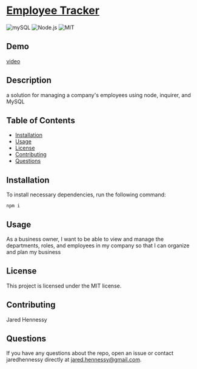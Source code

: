 # [Employee Tracker](https://github.com/jaredhennessy/EmployeeTracker)
![mySQL](https://img.shields.io/static/v1?label=made%20with&message=TSQL&color=informational) ![Node.js](https://img.shields.io/static/v1?label=made%20with&message=Node&color=informational)  ![MIT](https://img.shields.io/static/v1?label=license&message=MIT&color=brightgreen)

## Demo
[video](https://drive.google.com/file/d/1dcdm27GlA-IbqzdXGz_XfsGEQEJy9ZK8/view)

## Description
a solution for managing a company's employees using node, inquirer, and MySQL
## Table of Contents
- [Installation](#installation)
- [Usage](#usage)
- [License](#license)
- [Contributing](#contributing)
- [Questions](#questions)
## Installation
To install necessary dependencies, run the following command:
```
npm i
```
## Usage
As a business owner, I want to be able to view and manage the departments, roles, and employees in my company so that I can organize and plan my business
## License
This project is licensed under the MIT license.
## Contributing
Jared Hennessy​
## Questions
If you have any questions about the repo, open an issue or contact jaredhennessy directly at [jared.hennessy@gmail.com](jared.hennessy@gmail.com).